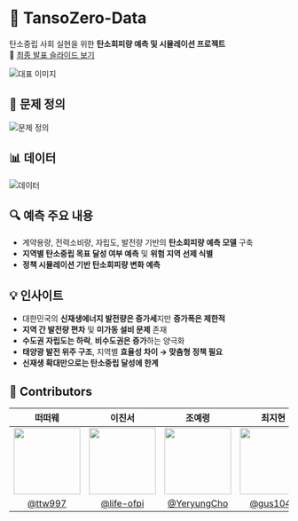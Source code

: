 # 🌿 TansoZero-Data

탄소중립 사회 실현을 위한 **탄소회피량 예측 및 시뮬레이션 프로젝트**  
📎 [최종 발표 슬라이드 보기](https://drive.google.com/file/d/1WZzbaHB4j0O3t4Hs92imLdY7p7ZHioIb/view?usp=sharing)    

![대표 이미지](https://github.com/user-attachments/assets/938ef44b-7b51-4e0c-87a9-f9c516c4257a)  


## 🧐 문제 정의  
![문제 정의](https://github.com/user-attachments/assets/ddcc8e50-fadc-4273-b180-e05ee31005e0)  


## 📊 데이터  
![데이터](https://github.com/user-attachments/assets/39325d27-5f96-45fb-a9ff-0d6b85ed63b7)  


## 🔍 예측 주요 내용
- 계약용량, 전력소비량, 자립도, 발전량 기반의 **탄소회피량 예측 모델** 구축  
- **지역별 탄소중립 목표 달성 여부 예측** 및 **위험 지역 선제 식별**  
- **정책 시뮬레이션 기반 탄소회피량 변화 예측**


## 💡 인사이트
- 대한민국의 **신재생에너지 발전량은 증가세**지만 **증가폭은 제한적**
- **지역 간 발전량 편차** 및 **미가동 설비 문제** 존재
- **수도권 자립도는 하락**, **비수도권은 증가**하는 양극화
- **태양광 발전 위주 구조**, 지역별 **효율성 차이 → 맞춤형 정책 필요**
- **신재생 확대만으로는 탄소중립 달성에 한계**


   
## 👥 Contributors

| 떠떠웨 | 이진서 | 조예령 | 최지현 |
|:---:|:---:|:---:|:---:|
|<img src="https://avatars.githubusercontent.com/u/146916529?v=4" width="120px">|<img src="https://avatars.githubusercontent.com/u/107314577?v=4" width="120px">|<img src="https://avatars.githubusercontent.com/u/80876980?v=4" width="120px">|<img src="https://avatars.githubusercontent.com/u/80878955?v=4" width="120px">|
|[@ttw997](https://github.com/ttw997)|[@life-ofpi](https://github.com/life-ofpi)|[@YeryungCho](https://github.com/YeryungCho)|[@gus1043](https://github.com/gus1043)|
